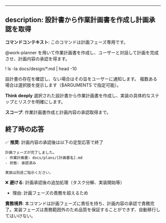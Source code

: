 <!--
Based on ai-coding-project-boilerplate by Shinsuke Kagawa
https://github.com/shinpr/ai-coding-project-boilerplate
-->

---
description: 設計書から作業計画書を作成し計画承認を取得
---

**コマンドコンテキスト**: このコマンドは計画フェーズ専用です。

@work-planner を用いて作業計画書を作成し、ユーザーと対話して計画を完成させ、計画内容の承認を得ます。

! ls -la docs/design/*.md | head -10

設計書の存在を確認し、ない場合はその旨をユーザーに通知します。
複数ある場合は選択肢を提示します（$ARGUMENTS で指定可能）。

**Think deeply** 選択された設計書から作業計画書を作成し、実装の具体的なステップとリスクを明確にします。

**スコープ**: 作業計画書作成と計画内容の承認取得まで。

## 終了時の応答
✅ **推奨**: 計画内容の承認後は以下の定型応答で終了
```
計画フェーズが完了しました。
- 作業計画書: docs/plans/[計画書名].md
- 状態: 承認済み

実装は別途ご指示ください。
```

❌ **避ける**: 計画承認後の追加処理（タスク分解、実装開始等）
- 理由: 計画フェーズの責務を超えるため

**責務境界**: 本コマンドは計画フェーズに責任を持ち、計画内容の承認で責務完了。実装フェーズは責務範囲外のため品質を保証することができず、自動移行してはいけない。